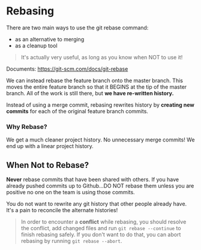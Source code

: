# Rebasing

There are two main ways to use the git rebase command:

- as an alternative to merging
- as a cleanup tool

> It's actually very useful, as long as you know when NOT to use it!

Documents: https://git-scm.com/docs/git-rebase

We can instead rebase the feature branch onto the master branch. This moves the entire feature branch so that it BEGINS at the tip of the master branch. All of the work is still there, but **we have re-written history.**

Instead of using a merge commit, rebasing rewrites history by **creating new commits** for each of the original feature branch commits.

### Why Rebase?

We get a much cleaner project history. No unnecessary merge commits! We end up with a linear project history.

## When Not to Rebase?

**Never** rebase commits that have been shared with others. If you have already pushed commits up to Github...DO NOT rebase them unless you are positive no one on the team is using those commits.

You do not want to rewrite any git history that other people already have. It's a pain to reconcile the alternate histories!

> In order to encounter a **conflict** while rebasing, you should resolve the conflict, add changed files and run `git rebase --continue` to finish rebasing safely. If you don't want to do that, you can abort rebasing by running `git rebase --abort`.
